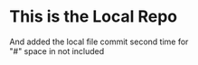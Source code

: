 # This is the Local Repo
And added the local file commit second time for <br> "#" space in not included